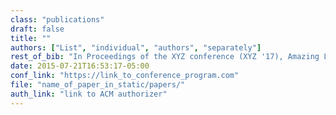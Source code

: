 ```yaml
---
class: "publications"
draft: false
title: ""
authors: ["List", "individual", "authors", "separately"]
rest_of_bib: "In Proceedings of the XYZ conference (XYZ '17), Amazing Location, Planet Earth, Nov 2017"
date: 2015-07-21T16:53:17-05:00
conf_link: "https://link_to_conference_program.com"
file: "name_of_paper_in_static/papers/"
auth_link: "link to ACM authorizer"
---
```


